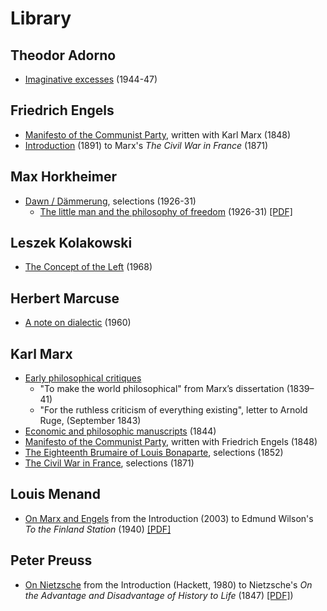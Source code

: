 # Library

## Theodor Adorno
- [Imaginative excesses](/library/adorno/adorno-1947-imaginative-excesses.pdf) (1944-47)

## Friedrich Engels
- [Manifesto of the Communist Party](/library/marx/marx-engels-1848-communist-manifesto.pdf), written with Karl Marx (1848)
- [Introduction](/library/marx/marx-1871-civil-war-in-france.pdf) (1891) to Marx's *The Civil War in France* (1871)


## Max Horkheimer
- [Dawn / Dämmerung](/library/horkheimer/horkheimer-1931-dammerung.pdf), selections (1926-31)
	- [The little man and the philosophy of freedom](/library/horkheimer/the-little-man) (1926-31) [[PDF]](http://chriscutrone.platypus1917.org/wp-content/uploads/2010/04/horkheimer_littlemanphilosophyfreedomdaemmerung1926-31.pdf)

## Leszek Kolakowski
- [The Concept of the Left](/library/kolakowski/kolakowski-1968-concept-of-the-left.pdf) (1968)

## Herbert Marcuse
- [A note on dialectic](/library/marcuse/marcuse-1960-note-on-dialectic.pdf) (1960)

## Karl Marx
- [Early philosophical critiques](/library/marx/marx-early-philosophical-critiques.pdf)
  - "To make the world philosophical" from Marx’s dissertation (1839–41)
  - "For the ruthless criticism of everything existing", letter to Arnold Ruge, (September 1843)
- [Economic and philosophic manuscripts](/library/marx/marx-1844-economic-philosophic-manuscripts.pdf) (1844)
- [Manifesto of the Communist Party](/library/marx/marx-engels-1848-communist-manifesto.pdf), written with Friedrich Engels (1848)
- [The Eighteenth Brumaire of Louis Bonaparte](/library/marx/marx-1852-eighteenth-brumaire.pdf), selections (1852)
- [The Civil War in France](/library/marx/marx-1871-civil-war-in-france.pdf), selections (1871)

## Louis Menand
- [On Marx and Engels](/library/menand/on-marx-and-engels) from the Introduction (2003) to Edmund Wilson's *To the Finland Station* (1940) [[PDF]](https://platypus1917.org/wp-content/uploads/2010/09/menandlouis_edmundwilsonfinlandstationintro2003.pdf)

## Peter Preuss
- [On Nietzsche](/library/preuss/preuss-on-nietzsche) from the Introduction (Hackett, 1980) to Nietzsche's *On the Advantage and Disadvantage of History to Life* (1847) [[PDF]](/library/preuss/preuss-on-nietzsche.pdf))